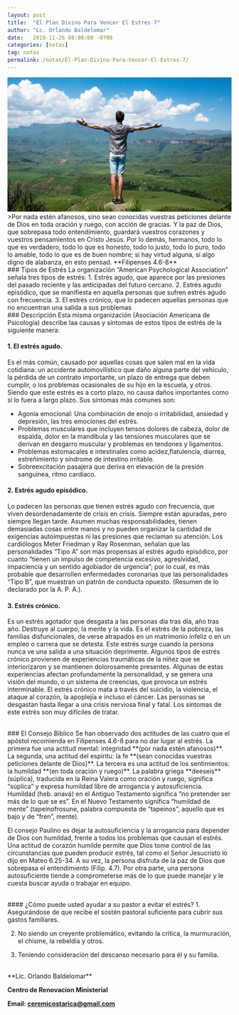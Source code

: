 ```yaml
---
layout: post
title:  "El Plan Divino Para Vencer El Estres 7"
author: "Lc. Orlando Baldelomar"
date:   2018-11-26 08:00:00 -0700
categories: [notas]
tag: notas
permalink: /notas/El-Plan-Divino-Para-Vencer-El-Estres-7/
---
```

<img src="/assets/img/stress.jpeg" class="img-fluid" alt="Responsive image">

<br>
>Por nada estén afanosos, sino sean conocidas vuestras peticiones delante de Dios en toda oración y ruego, con acción de gracias. Y la paz de Dios, que sobrepasa todo entendimiento, guardará  vuestros corazones y vuestros pensamientos en Cristo Jesús. Por lo demás, hermanos, todo lo que es verdadero, todo lo que es honesto, todo lo justo, todo lo puro, todo lo amable, todo lo que es de buen nombre; si hay virtud alguna, si algo digno de alabanza, en esto pensad.
**Filipenses 4.6-8**


<br>
### Tipos de Estrés
La organización “American Psychological Association”  señala tres tipos de estrés:  
1. Estrés agudo, que aparece por las presiones del pasado reciente y las anticipadas del futuro cercano.  
2. Estrés agudo episódico, que se manifiesta en aquella personas que sufren estrés agudo con frecuencia.   
3. El estrés crónico, que lo padecen aquellas personas que no encuentran una salida a sus problemas 

<br>
### Descripción
Esta misma organización (Asociación Americana de Psicología) describe laa causas y síntomas de estos tipos de estrés de la siguiente manera:

#### 1. El estrés agudo.
Es el más común, causado por aquellas cosas que salen mal en la vida cotidiana:  un accidente automovilístico que daño alguna parte del vehículo, la pérdida de un contrato importante, un plazo de entrega que deben cumplir, o los problemas ocasionales de su hijo en la escuela, y otros.
Siendo que este estrés es a corto plazo, no causa daños importantes como si lo fuera a largo plazo.  Sus síntomas más comunes son:
- Agonía emocional: Una combinación de enojo o irritabilidad, ansiedad y depresión, las tres emociones del estrés.
- Problemas musculares que incluyen tensos dolores de cabeza, dolor de espalda, dolor en la mandíbula y las tensiones musculares que se derivan en desgarro muscular y problemas en tendones y ligamentos.
- Problemas estomacales e intestinales como acidez,flatulencia, diarrea, estreñimiento y síndrome de intestino irritable.
- Sobreexcitación pasajera que deriva en elevación de la presión sanguínea, ritmo cardíaco. 


#### 2. Estrés agudo episódico.
Lo padecen las personas que tienen estrés agudo con frecuencia, que viven desordenadamente de crisis en crisis.  Siempre están apuradas, pero siempre llegan tarde.   Asumen muchas responsabilidades, tienen demasiadas cosas entre manos y no pueden organizar la cantidad de exigencias autoimpuestas ni las presiones que reclaman su atención.
Los cardiólogos Meter Friedman y Ray Rosenman, señalan que las personalidades “Tipo A” son más propensas al estrés agudo episódico, por cuanto “tienen un impulso de competencia excesivo, agresividad, impaciencia y un sentido agobiador de urgencia”; por lo cual, es más probable que desarrollen  enfermedades coronarias que las personalidades “Tipo B”, que muestran un patrón de conducta opuesto.  (Resumen de lo declarado por la A. P. A.).

#### 3. Estrés crónico.
Es un estrés agotador que desgasta a las personas día tras día, año tras año. Destruye al cuerpo, la mente y la vida. Es el estrés de la pobreza, las familias disfuncionales, de verse atrapados en un matrimonio infeliz o en un empleo o carrera que se detesta.  Este estrés surge cuando la persona  nunca ve una salida a una situación deprimente.
Algunos tipos de estrés crónico provienen de experiencias traumáticas  de la niñez que se interiorizaron y se mantienen dolorosamente presentes.   Algunas de estas experiencias afectan profundamente la personalidad, y se genera una visión del mundo, o un sistema de creencias, que provoca un estrés interminable.
El estrés crónico mata a través del suicidio, la violencia, el ataque al corazón, la apoplejía e incluso el cáncer.  Las personas se desgastan hasta llegar a una crisis nerviosa final y fatal.   Los síntomas de este estrés son muy difíciles de tratar.


<br>
### El Consejo Bíblico
Se han observado dos actitudes de las cuatro que el apóstol recomienda en Filipenses 4.6-8 para no dar lugar al estrés.  La primera fue una actitud mental: integridad **(por nada estén afanosos)**.  La segunda, una actitud del espíritu: la fe  **(sean conocidas vuestras peticiones delante de Dios)**.  La tercera es una actitud de los sentimientos: la humildad **(en toda oración y ruego)**.
La palabra griega **deeseis** (súplica), traducida en la Reina Valera como oración y ruego, significa “súplica” y expresa humildad libre de arrogancia y autosuficiencia.  Humildad (heb. anavá) en el Antiguo Testamento significa “no pretender ser más de lo que se es”.  En el Nuevo Testamento significa “humildad de mente” (tapeinofrosune, palabra compuesta  de “tapeinos”, aquello que es bajo y de “fren”, mente).

El consejo Paulino es dejar la autosuficiencia y la arrogancia para depender de Dios con humildad, frente a todos los problemas que causan el estrés.  Una actitud de corazón humilde permite que Dios tome control de las circunstancias que pueden producir estrés, tal como el Señor Jesucristo lo dijo en Mateo 6.25-34.  A su vez, la persona disfruta de la paz de Dios que sobrepasa el entendimiento (Filip. 4.7).   Por otra parte, una persona autosuficiente tiende a comprometerse más de lo que puede manejar y le cuesta buscar ayuda o trabajar en equipo.




<br>
#### ¿Cómo puede usted ayudar a su pastor a evitar el estrés?
1. Asegurándose de que recibe el sostén pastoral suficiente para   cubrir sus gastos familiares.

2. No siendo un creyente problemático, evitando la crítica, la murmuración, el chisme, la rebeldía y otros.

3. Teniendo consideración del descanso necesario para él y su familia.


<br>
**Lic. Orlando Baldelomar**

**Centro de Renovacion Ministerial**

**Email: ceremicostarica@gmail.com**
